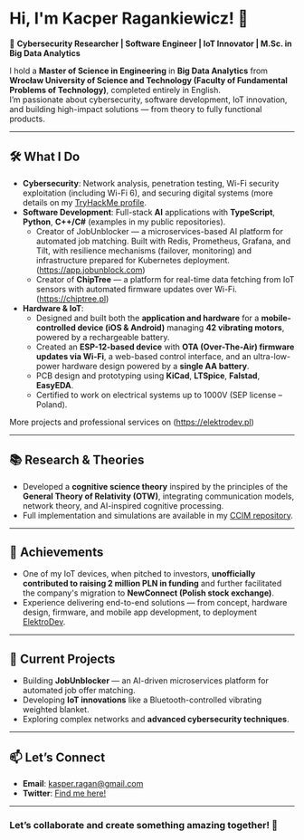 # Hi, I'm Kacper Ragankiewicz! 👋  

🚀 **Cybersecurity Researcher | Software Engineer | IoT Innovator | M.Sc. in Big Data Analytics**  

I hold a **Master of Science in Engineering** in **Big Data Analytics** from **Wrocław University of Science and Technology (Faculty of Fundamental Problems of Technology)**, completed entirely in English.  
I’m passionate about cybersecurity, software development, IoT innovation, and building high-impact solutions — from theory to fully functional products.

---

## 🛠️ What I Do  

- **Cybersecurity**: Network analysis, penetration testing, Wi-Fi security exploitation (including Wi-Fi 6), and securing digital systems (more details on my [TryHackMe profile](https://tryhackme.com/p/Roko).  
- **Software Development**: Full-stack **AI** applications with **TypeScript**, **Python**, **C++/C#** (examples in my public repositories).  
  - Creator of JobUnblocker — a microservices-based AI platform for automated job matching.
Built with Redis, Prometheus, Grafana, and Tilt, with resilience mechanisms (failover, monitoring) and infrastructure prepared for Kubernetes deployment. (https://app.jobunblock.com)
  - Creator of **ChipTree** — a platform for real-time data fetching from IoT sensors with automated firmware updates over Wi-Fi. (https://chiptree.pl)  
- **Hardware & IoT**:  
  - Designed and built both the **application and hardware** for a **mobile-controlled device (iOS & Android)** managing **42 vibrating motors**, powered by a rechargeable battery.  
  - Created an **ESP-12-based device** with **OTA (Over-The-Air) firmware updates via Wi-Fi**, a web-based control interface, and an ultra-low-power hardware design powered by a **single AA battery**.  
  - PCB design and prototyping using **KiCad**, **LTSpice**, **Falstad**, **EasyEDA**.  
  - Certified to work on electrical systems up to 1000V (SEP license – Poland).

More projects and professional services on (https://elektrodev.pl)

---

## 📚 Research & Theories  

- Developed a **cognitive science theory** inspired by the principles of the **General Theory of Relativity (OTW)**, integrating communication models, network theory, and AI-inspired cognitive processing.  
- Full implementation and simulations are available in my [CCIM repository](https://github.com/kacper-ragankiewicz/CCIM).

---

## 🌟 Achievements  

- One of my IoT devices, when pitched to investors, **unofficially contributed to raising 2 million PLN in funding** and further facilitated the company's migration to **NewConnect (Polish stock exchange)**.  
- Experience delivering end-to-end solutions — from concept, hardware design, firmware, and mobile app development, to deployment [ElektroDev](https://elektrodev.pl).

---

## 🌱 Current Projects  

- Building **JobUnblocker** — an AI-driven microservices platform for automated job offer matching.  
- Developing **IoT innovations** like a Bluetooth-controlled vibrating weighted blanket.  
- Exploring complex networks and **advanced cybersecurity techniques**.

---

## 📫 Let’s Connect  

- **Email**: [kasper.ragan@gmail.com](mailto:kasper.ragan@gmail.com)  
- **Twitter**: [Find me here!](#)  

---

### Let’s collaborate and create something amazing together! 🚀
